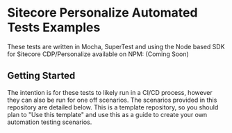 # Sitecore Personalize Automated Tests Examples
These tests are written in Mocha, SuperTest and using the Node based SDK for Sitecore CDP/Personalize available on NPM: (Coming Soon)

## Getting Started

The intention is for these tests to likely run in a CI/CD process, however they can also be run for one off scenarios.  The scenarios provided in this repository are detailed below.  This is a template repository, so you should plan to "Use this template" and use this as a guide to create your own automation testing scenarios.